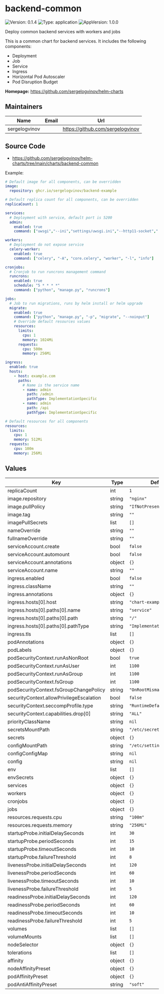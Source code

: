 # backend-common

![Version: 0.1.4](https://img.shields.io/badge/Version-0.1.4-informational?style=flat-square) ![Type: application](https://img.shields.io/badge/Type-application-informational?style=flat-square) ![AppVersion: 1.0.0](https://img.shields.io/badge/AppVersion-1.0.0-informational?style=flat-square)

Deploy common backend services with workers and jobs

This is a common chart for backend services.
It includes the following components:
- Deployment
- Job
- Service
- Ingress
- Horizontal Pod Autoscaler
- Pod Disruption Budget

**Homepage:** <https://github.com/sergelogvinov/helm-charts>

## Maintainers

| Name | Email | Url |
| ---- | ------ | --- |
| sergelogvinov |  | <https://github.com/sergelogvinov> |

## Source Code

* <https://github.com/sergelogvinov/helm-charts/tree/main/charts/backend-common>

Example:

```yaml
# Default image for all components, can be overridden
image:
  repository: ghcr.io/sergelogvinov/backend-example

# Default replica count for all components, can be overridden
replicaCount: 1

services:
  # Deployment with service, default port is 5200
  admin:
    enabled: true
    command: ["uwsgi","--ini","settings/uwsgi.ini","--http11-socket",":5200"]

workers:
  # Deployment do not expose service
  celery-worker:
    enabled: true
    command: ["celery", "-A", "core.celery", "worker", "-l", "info"]

cronjobs:
  # Cronjob to run runcrons management command
  runcrons:
    enabled: true
    schedule: "5 * * * *"
    command: ["python", "manage.py", "runcrons"]

jobs:
  # Job to run migrations, runs by helm install or helm upgrade
  migrate:
    enabled: true
    command: ["python", "manage.py", "-p", "migrate", "--noinput"]
    # Override default resources values
    resources:
      limits:
        cpu: 1
        memory: 1024Mi
      requests:
        cpu: 500m
        memory: 256Mi

ingress:
  enabled: true
  hosts:
    - host: example.com
      paths:
        # Name is the service name
        - name: admin
          path: /admin
          pathType: ImplementationSpecific
        - name: admin
          path: /api
          pathType: ImplementationSpecific

# Default resources for all components
resources:
  limits:
    cpu: 1
    memory: 512Mi
  requests:
    cpu: 100m
    memory: 256Mi
```

## Values

| Key | Type | Default | Description |
|-----|------|---------|-------------|
| replicaCount | int | `1` |  |
| image.repository | string | `"nginx"` |  |
| image.pullPolicy | string | `"IfNotPresent"` |  |
| image.tag | string | `""` |  |
| imagePullSecrets | list | `[]` |  |
| nameOverride | string | `""` |  |
| fullnameOverride | string | `""` |  |
| serviceAccount.create | bool | `false` |  |
| serviceAccount.automount | bool | `false` |  |
| serviceAccount.annotations | object | `{}` |  |
| serviceAccount.name | string | `""` |  |
| ingress.enabled | bool | `false` |  |
| ingress.className | string | `""` |  |
| ingress.annotations | object | `{}` |  |
| ingress.hosts[0].host | string | `"chart-example.local"` |  |
| ingress.hosts[0].paths[0].name | string | `"service"` |  |
| ingress.hosts[0].paths[0].path | string | `"/"` |  |
| ingress.hosts[0].paths[0].pathType | string | `"ImplementationSpecific"` |  |
| ingress.tls | list | `[]` |  |
| podAnnotations | object | `{}` |  |
| podLabels | object | `{}` |  |
| podSecurityContext.runAsNonRoot | bool | `true` |  |
| podSecurityContext.runAsUser | int | `1100` |  |
| podSecurityContext.runAsGroup | int | `1100` |  |
| podSecurityContext.fsGroup | int | `1100` |  |
| podSecurityContext.fsGroupChangePolicy | string | `"OnRootMismatch"` |  |
| securityContext.allowPrivilegeEscalation | bool | `false` |  |
| securityContext.seccompProfile.type | string | `"RuntimeDefault"` |  |
| securityContext.capabilities.drop[0] | string | `"ALL"` |  |
| priorityClassName | string | `nil` |  |
| secretsMountPath | string | `"/etc/secrets"` |  |
| secrets | object | `{}` |  |
| configMountPath | string | `"/etc/settings"` |  |
| configConfigMap | string | `nil` |  |
| config | string | `nil` |  |
| env | list | `[]` |  |
| envSecrets | object | `{}` |  |
| services | object | `{}` |  |
| workers | object | `{}` |  |
| cronjobs | object | `{}` |  |
| jobs | object | `{}` |  |
| resources.requests.cpu | string | `"100m"` |  |
| resources.requests.memory | string | `"256Mi"` |  |
| startupProbe.initialDelaySeconds | int | `30` |  |
| startupProbe.periodSeconds | int | `15` |  |
| startupProbe.timeoutSeconds | int | `10` |  |
| startupProbe.failureThreshold | int | `8` |  |
| livenessProbe.initialDelaySeconds | int | `120` |  |
| livenessProbe.periodSeconds | int | `60` |  |
| livenessProbe.timeoutSeconds | int | `10` |  |
| livenessProbe.failureThreshold | int | `5` |  |
| readinessProbe.initialDelaySeconds | int | `120` |  |
| readinessProbe.periodSeconds | int | `60` |  |
| readinessProbe.timeoutSeconds | int | `10` |  |
| readinessProbe.failureThreshold | int | `5` |  |
| volumes | list | `[]` |  |
| volumeMounts | list | `[]` |  |
| nodeSelector | object | `{}` |  |
| tolerations | list | `[]` |  |
| affinity | object | `{}` |  |
| nodeAffinityPreset | object | `{}` |  |
| podAffinityPreset | object | `{}` |  |
| podAntiAffinityPreset | string | `"soft"` |  |
